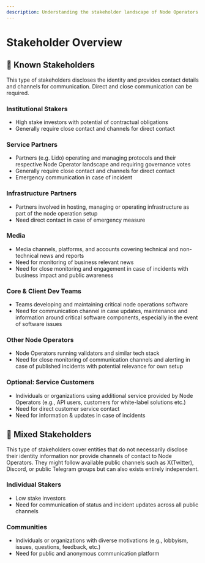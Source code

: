 ```yaml
---
description: Understanding the stakeholder landscape of Node Operators.
---
```


# Stakeholder Overview

## 🙂 Known Stakeholders

This type of stakeholders discloses the identity and provides contact details and channels for communication. Direct and close communication can be required.

### **Institutional Stakers**

* High stake investors with potential of contractual obligations
* Generally require close contact and channels for direct contact

### **Service Partners**

* Partners (e.g. Lido) operating and managing protocols and their respective Node Operator landscape and requiring governance votes
* Generally require close contact and channels for direct contact
* Emergency communication in case of incident

### **Infrastructure Partners**

* Partners involved in hosting, managing or operating infrastructure as part of the node operation setup
* Need direct contact in case of emergency measure

### **Media**

* Media channels, platforms, and accounts covering technical and non-technical news and reports
* Need for monitoring of business relevant news
* Need for close monitoring and engagement in case of incidents with business impact and public awareness

### **Core & Client Dev Teams**

* Teams developing and maintaining critical node operations software
* Need for communication channel in case updates, maintenance and information around critical software components, especially in the event of software issues

### Other Node Operators

* Node Operators running validators and similar tech stack
* Need for close monitoring of communication channels and alerting in case of published incidents with potential relevance for own setup

### **Optional: Service Customers**

* Individuals or organizations using additional service provided by Node Operators (e.g., API users, customers for white-label solutions etc.)
* Need for direct customer service contact
* Need for information & updates in case of incidents

## 🫥 Mixed Stakeholders

This type of stakeholders cover entities that do not necessarily disclose their identity information nor provide channels of contact to Node Operators. They might follow available public channels such as X(Twitter), Discord, or public Telegram groups but can also exists entirely independent.

### **Individual Stakers**

* Low stake investors
* Need for communication of status and incident updates across all public channels

### **Communities**

* Individuals or organizations with diverse motivations (e.g., lobbyism, issues, questions, feedback, etc.)
* Need for public and anonymous communication platform
